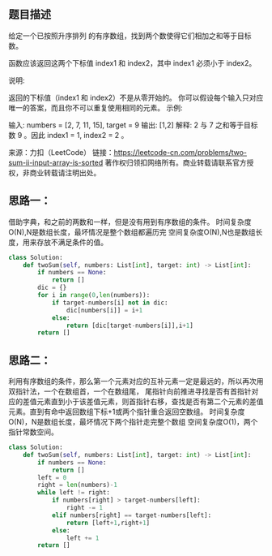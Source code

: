 ## 题目描述
给定一个已按照升序排列 的有序数组，找到两个数使得它们相加之和等于目标数。

函数应该返回这两个下标值 index1 和 index2，其中 index1 必须小于 index2。

说明:

返回的下标值（index1 和 index2）不是从零开始的。
你可以假设每个输入只对应唯一的答案，而且你不可以重复使用相同的元素。
示例:

输入: numbers = [2, 7, 11, 15], target = 9
输出: [1,2]
解释: 2 与 7 之和等于目标数 9 。因此 index1 = 1, index2 = 2 。

来源：力扣（LeetCode）
链接：https://leetcode-cn.com/problems/two-sum-ii-input-array-is-sorted
著作权归领扣网络所有。商业转载请联系官方授权，非商业转载请注明出处。

##  思路一：
借助字典，和之前的两数和一样，但是没有用到有序数组的条件。
时间复杂度O(N),N是数组长度，最坏情况是整个数组都遍历完
空间复杂度O(N),N也是数组长度，用来存放不满足条件的值。
```python
class Solution:
    def twoSum(self, numbers: List[int], target: int) -> List[int]:
        if numbers == None:
            return []
        dic = {}
        for i in range(0,len(numbers)):
            if target-numbers[i] not in dic:
                dic[numbers[i]] = i+1
            else:
                return [dic[target-numbers[i]],i+1]
        return []
```
## 思路二：
利用有序数组的条件，那么第一个元素对应的互补元素一定是最远的，所以再次用双指针法，一个在数组首，一个在数组尾，
尾指针向前推进寻找是否有首指针对应的差值元素直到小于该差值元素，则首指针右移，查找是否有第二个元素的差值元素。直到有命中返回数组下标+1或两个指针重合返回空数组。
时间复杂度O(N)，N是数组长度，最坏情况下两个指针走完整个数组
空间复杂度O(1)，两个指针常数空间。
```python
class Solution:
    def twoSum(self, numbers: List[int], target: int) -> List[int]:
        if numbers == None:
            return []
        left = 0
        right = len(numbers)-1
        while left != right:
            if numbers[right] > target-numbers[left]:
                right -= 1
            elif numbers[right] == target-numbers[left]:
                return [left+1,right+1]
            else:
                left += 1
        return []
```
